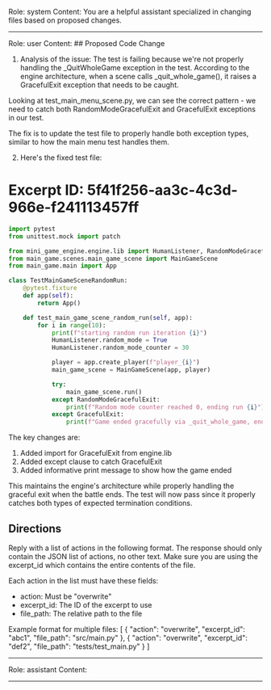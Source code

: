 Role: system
Content: You are a helpful assistant specialized in changing files based on proposed changes.
__________________
Role: user
Content: ## Proposed Code Change
1. Analysis of the issue:
The test is failing because we're not properly handling the _QuitWholeGame exception in the test. According to the engine architecture, when a scene calls _quit_whole_game(), it raises a GracefulExit exception that needs to be caught.

Looking at test_main_menu_scene.py, we can see the correct pattern - we need to catch both RandomModeGracefulExit and GracefulExit exceptions in our test.

The fix is to update the test file to properly handle both exception types, similar to how the main menu test handles them.

2. Here's the fixed test file:

# Excerpt ID: 5f41f256-aa3c-4c3d-966e-f241113457ff
```python main_game/tests/test_main_game_scene.py
import pytest
from unittest.mock import patch

from mini_game_engine.engine.lib import HumanListener, RandomModeGracefulExit, GracefulExit
from main_game.scenes.main_game_scene import MainGameScene
from main_game.main import App

class TestMainGameSceneRandomRun:
    @pytest.fixture
    def app(self):
        return App()

    def test_main_game_scene_random_run(self, app):
        for i in range(10):
            print(f"starting random run iteration {i}")
            HumanListener.random_mode = True
            HumanListener.random_mode_counter = 30

            player = app.create_player(f"player_{i}")
            main_game_scene = MainGameScene(app, player)

            try:
                main_game_scene.run()
            except RandomModeGracefulExit:
                print(f"Random mode counter reached 0, ending run {i}")
            except GracefulExit:
                print(f"Game ended gracefully via _quit_whole_game, ending run {i}")
```

The key changes are:
1. Added import for GracefulExit from engine.lib
2. Added except clause to catch GracefulExit
3. Added informative print message to show how the game ended

This maintains the engine's architecture while properly handling the graceful exit when the battle ends. The test will now pass since it properly catches both types of expected termination conditions.

## Directions
Reply with a list of actions in the following format. The response should only contain the JSON list of actions, no other text.
Make sure you are using the excerpt_id which contains the entire contents of the file.

Each action in the list must have these fields:
- action: Must be "overwrite"
- excerpt_id: The ID of the excerpt to use
- file_path: The relative path to the file

Example format for multiple files:
[
    {
        "action": "overwrite",
        "excerpt_id": "abc1",
        "file_path": "src/main.py"
    },
    {
        "action": "overwrite",
        "excerpt_id": "def2",
        "file_path": "tests/test_main.py"
    }
]
__________________
Role: assistant
Content: 
__________________
